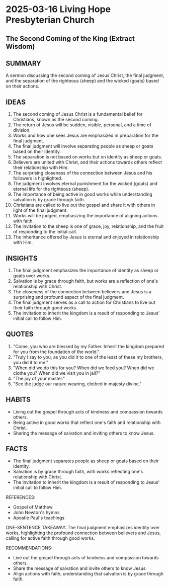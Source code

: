 # 2025-03-16 Living Hope Presbyterian Church

## The Second Coming of the King (Extract Wisdom)

## SUMMARY

A sermon discussing the second coming of Jesus Christ, the final judgment, and the separation of the righteous (sheep) and the wicked (goats) based on their actions.

## IDEAS

1. The second coming of Jesus Christ is a fundamental belief for Christians, known as the second coming.
2. The return of Jesus will be sudden, visible, personal, and a time of division.
3. Works and how one sees Jesus are emphasized in preparation for the final judgment.
4. The final judgment will involve separating people as sheep or goats based on their identity.
5. The separation is not based on works but on identity as sheep or goats.
6. Believers are united with Christ, and their actions towards others reflect their relationship with Him.
7. The surprising closeness of the connection between Jesus and his followers is highlighted.
8. The judgment involves eternal punishment for the wicked (goats) and eternal life for the righteous (sheep).
9. The importance of being active in good works while understanding salvation is by grace through faith.
10. Christians are called to live out the gospel and share it with others in light of the final judgment.
11. Works will be judged, emphasizing the importance of aligning actions with faith.
12. The invitation to the sheep is one of grace, joy, relationship, and the fruit of responding to the initial call.
13. The inheritance offered by Jesus is eternal and enjoyed in relationship with Him.

## INSIGHTS

1. The final judgment emphasizes the importance of identity as sheep or goats over works.
2. Salvation is by grace through faith, but works are a reflection of one's relationship with Christ.
3. The closeness of the connection between believers and Jesus is a surprising and profound aspect of the final judgment.
4. The final judgment serves as a call to action for Christians to live out their faith through good works.
5. The invitation to inherit the kingdom is a result of responding to Jesus' initial call to follow Him.

## QUOTES

1. "Come, you who are blessed by my Father. Inherit the kingdom prepared for you from the foundation of the world."
2. "Truly I say to you, as you did it to one of the least of these my brothers, you did it to me."
3. "When did we do this for you? When did we feed you? When did we clothe you? When did we visit you in jail?"
4. "The joy of your master."
5. "See the judge our nature wearing, clothed in majesty divine."

## HABITS

- Living out the gospel through acts of kindness and compassion towards others.
- Being active in good works that reflect one's faith and relationship with Christ.
- Sharing the message of salvation and inviting others to know Jesus.

## FACTS

- The final judgment separates people as sheep or goats based on their identity.
- Salvation is by grace through faith, with works reflecting one's relationship with Christ.
- The invitation to inherit the kingdom is a result of responding to Jesus' initial call to follow Him.

REFERENCES:

- Gospel of Matthew
- John Newton's hymns
- Apostle Paul's teachings

ONE-SENTENCE TAKEAWAY:
The final judgment emphasizes identity over works, highlighting the profound connection between believers and Jesus, calling for active faith through good works.

RECOMMENDATIONS:

- Live out the gospel through acts of kindness and compassion towards others.
- Share the message of salvation and invite others to know Jesus.
- Align actions with faith, understanding that salvation is by grace through faith.
